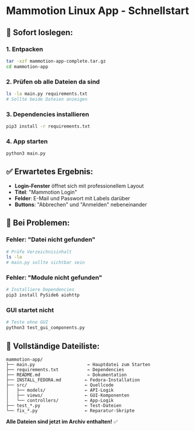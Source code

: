# Mammotion Linux App - Schnellstart

## 🚀 Sofort loslegen:

### 1. Entpacken
```bash
tar -xzf mammotion-app-complete.tar.gz
cd mammotion-app
```

### 2. Prüfen ob alle Dateien da sind
```bash
ls -la main.py requirements.txt
# Sollte beide Dateien anzeigen
```

### 3. Dependencies installieren
```bash
pip3 install -r requirements.txt
```

### 4. App starten
```bash
python3 main.py
```

## ✅ Erwartetes Ergebnis:

- **Login-Fenster** öffnet sich mit professionellem Layout
- **Titel**: "Mammotion Login" 
- **Felder**: E-Mail und Passwort mit Labels darüber
- **Buttons**: "Abbrechen" und "Anmelden" nebeneinander

## 🔧 Bei Problemen:

### Fehler: "Datei nicht gefunden"
```bash
# Prüfe Verzeichnisinhalt
ls -la
# main.py sollte sichtbar sein
```

### Fehler: "Module nicht gefunden"
```bash
# Installiere Dependencies
pip3 install PySide6 aiohttp
```

### GUI startet nicht
```bash
# Teste ohne GUI
python3 test_gui_components.py
```

## 📁 Vollständige Dateiliste:

```
mammotion-app/
├── main.py                    ← Hauptdatei zum Starten
├── requirements.txt           ← Dependencies
├── README.md                  ← Dokumentation
├── INSTALL_FEDORA.md         ← Fedora-Installation
├── src/                      ← Quellcode
│   ├── models/               ← API-Logik
│   ├── views/                ← GUI-Komponenten
│   └── controllers/          ← App-Logik
├── test_*.py                 ← Test-Dateien
└── fix_*.py                  ← Reparatur-Skripte
```

**Alle Dateien sind jetzt im Archiv enthalten!** ✅
